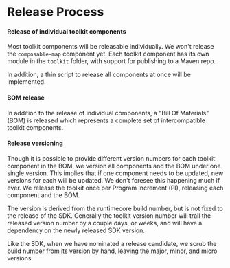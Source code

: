 # Release Process

#### Release of individual toolkit components

Most toolkit components will be releasable individually. We won't release the `composable-map` component yet.
Each toolkit component has its own module in the `toolkit` folder, with support for publishing to a Maven repo.

In addition, a thin script to release all components at once will be implemented.

#### BOM release

In addition to the release of individual components, a "Bill Of Materials" (BOM) is released which represents
a complete set of intercompatible toolkit components.

#### Release versioning

Though it is possible to provide different version numbers for each toolkit component in the BOM, we version all components and the BOM
under one single version. This implies that if one component needs to be updated, new versions for each will be updated. We
don't foresee this happening much if ever. We release the toolkit once per Program Increment (PI), releasing each component and the BOM.

The version is derived from the runtimecore build number, but is not fixed to the release of the SDK. Generally the toolkit version
number will trail the released version number by a couple days, or weeks, and will have a dependency on the newly released SDK version.

Like the SDK, when we have nominated a release candidate, we scrub the build number from its version by hand, leaving the major, minor, and micro versions.